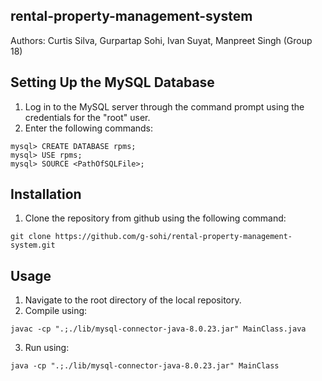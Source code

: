 ## rental-property-management-system
 Authors: Curtis Silva, Gurpartap Sohi, Ivan Suyat, Manpreet Singh (Group 18)

## Setting Up the MySQL Database
1. Log in to the MySQL server through the command prompt using the credentials for the "root" user.
2. Enter the following commands:
```
mysql> CREATE DATABASE rpms;
mysql> USE rpms;
mysql> SOURCE <PathOfSQLFile>;
```
 
## Installation
1. Clone the repository from github using the following command:
```
git clone https://github.com/g-sohi/rental-property-management-system.git
```

## Usage
1. Navigate to the root directory of the local repository.
2. Compile using: 
```
javac -cp ".;./lib/mysql-connector-java-8.0.23.jar" MainClass.java
```
3. Run using:
```
java -cp ".;./lib/mysql-connector-java-8.0.23.jar" MainClass
```
